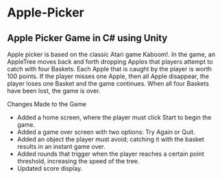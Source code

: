 # Apple-Picker
## Apple Picker Game in C# using Unity


Apple picker is based on the classic Atari game Kaboom!. In the game, an AppleTree moves back and forth dropping
Apples that players attempt to catch with four Baskets. 
Each Apple that is caught by the player is worth 100 points. If the player misses one Apple, then all Apple disappear, the player loses one Basket and the game continues. 
When all four Baskets have been lost, the game is over. 

Changes Made to the Game
- Added a home screen, where the player must click Start to begin the game.
- Added a game over screen with two options: Try Again or Quit.
- Added an object the player must avoid; catching it with the basket results in an instant game over.
- Added rounds that trigger when the player reaches a certain point threshold, increasing the speed of the tree.
- Updated score display.

